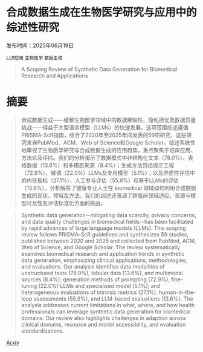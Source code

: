 # 合成数据生成在生物医学研究与应用中的综述性研究

发布时间：2025年06月19日

`LLM应用` `生物医学` `数据生成`

> A Scoping Review of Synthetic Data Generation for Biomedical Research and Applications

# 摘要

> 合成数据生成——缓解生物医学领域中的数据稀缺性、隐私担忧及数据质量挑战——得益于大型语言模型（LLMs）的快速发展。这项范围综述遵循PRISMA-ScR指南，综合了2020年至2025年间发表的59项研究，这些研究来自PubMed、ACM、Web of Science和Google Scholar。综述系统性地审视了生物医学研究与合成数据生成的应用趋势，重点聚焦于临床应用、方法论及评估。我们的分析揭示了数据模式中非结构化文本（78.0%）、表格数据（13.6%）和多模态来源（8.4%）；生成方法包括提示工程（72.9%）、微调（22.0%）LLMs及专用模型（5.1%）；以及异质性评估中的内在指标（27.1%）、人工参与评估（55.9%）和基于LLMs的评估（13.6%）。分析解答了健康专业人士在 biomedical 领域如何利用合成数据生成的现状、领域及方法。我们的综述还强调了跨临床领域适应、资源与模型可及性及评估标准化方面的挑战。

> Synthetic data generation--mitigating data scarcity, privacy concerns, and data quality challenges in biomedical fields--has been facilitated by rapid advances of large language models (LLMs). This scoping review follows PRISMA-ScR guidelines and synthesizes 59 studies, published between 2020 and 2025 and collected from PubMed, ACM, Web of Science, and Google Scholar. The review systematically examines biomedical research and application trends in synthetic data generation, emphasizing clinical applications, methodologies, and evaluations. Our analysis identifies data modalities of unstructured texts (78.0%), tabular data (13.6%), and multimodal sources (8.4%); generation methods of prompting (72.9%), fine-tuning (22.0%) LLMs and specialized model (5.1%); and heterogeneous evaluations of intrinsic metrics (27.1%), human-in-the-loop assessments (55.9%), and LLM-based evaluations (13.6%). The analysis addresses current limitations in what, where, and how health professionals can leverage synthetic data generation for biomedical domains. Our review also highlights challenges in adaption across clinical domains, resource and model accessibility, and evaluation standardizations.

[Arxiv](https://arxiv.org/abs/2506.16594)